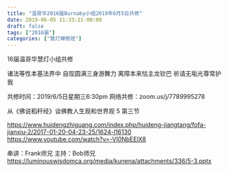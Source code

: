 ```yaml
---
title: "温哥华2016届Burnaby小组2019年6月5日共修"
date: 2019-06-05 11:33:21-08:00
draft: false
tags: ["2016届"]
categories: ["慧灯禅修班"]
---
```

16届温哥华慧灯小组共修

诸法等性本基法界中
自现圆满三身游舞力
离障本来怙主龙钦巴
祈请无垢光尊常护我

共修时间：2019/6/5日星期三6:30pm
网络共修：zoom.us/j/7789995278

 从《佛说稻秆经》谈佛教人生观和世界观 5 第三节

https://www.huidengzhiguang.com/index.php/huideng-jiangtang/fofa-jianxiu-2/2017-01-20-04-23-25/1624-l16130
https://www.youtube.com/watch?v=-VI0NbEElX8

串讲：Frank师兄
主持：Bob师兄
 https://luminouswisdomca.org/media/kunena/attachments/336/5-3.pptx
